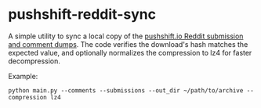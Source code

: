 # pushshift-reddit-sync

A simple utility to sync a local copy of the [pushshift.io Reddit submission and comment dumps](https://files.pushshift.io/reddit/).
The code verifies the download's hash matches the expected value, and optionally normalizes the compression to lz4 for faster decompression.

Example:

```
python main.py --comments --submissions --out_dir ~/path/to/archive --compression lz4
```

